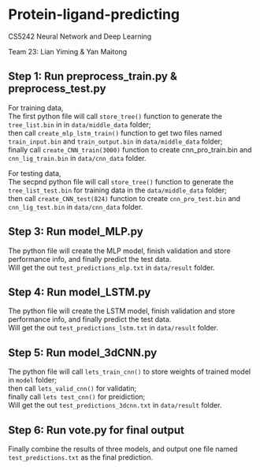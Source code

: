 # Protein-ligand-predicting


CS5242 Neural Network and Deep Learning  
    
Team 23: Lian Yiming & Yan Maitong  


## Step 1: Run preprocess_train.py & preprocess_test.py

For training data,  
The first python file will call `store_tree()` function to generate the `tree_list.bin` in in `data/middle_data` folder;  
then call `create_mlp_lstm_train()` function to get two files named `train_input.bin` and `train_output.bin` in `data/middle_data` folder;  
finally call `create_CNN_train(3000)` function to create cnn_pro_train.bin and `cnn_lig_train.bin` in `data/cnn_data` folder.  

For testing data,  
The secpnd python file will call `store_tree()` function to generate the `tree_list_test.bin` for training data in the `data/middle_data` folder;  
then call `create_CNN_test(824)` function to create `cnn_pro_test.bin` and `cnn_lig_test.bin` in `data/cnn_data` folder.  


## Step 3: Run model_MLP.py  
The python file will create the MLP model, finish validation and store performance info, and finally predict the test data.  
Will get the out `test_predictions_mlp.txt` in `data/result` folder.  


## Step 4: Run model_LSTM.py  
The python file will create the LSTM model, finish validation and store performance info, and finally predict the test data.  
Will get the out `test_predictions_lstm.txt` in `data/result` folder.  


## Step 5: Run model_3dCNN.py  
The python file will call `lets_train_cnn()` to store weights of trained model in `model` folder;  
then call `lets_valid_cnn()` for validatin;  
finally call `lets test_cnn()` for preidiction;  
Will get the out `test_predictions_3dcnn.txt` in `data/result` folder.  


## Step 6: Run vote.py for final output
Finally combine the results of three models, and output one file named `test_predictions.txt` as the final prediction.  
